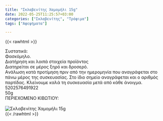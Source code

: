 ```yaml
---
title: "Σκλαβενίτης Χαμομήλι 15g"
date: 2022-05-25T11:25:57+03:00
categories: ["Σκλαβενίτης", "Τρόφιμα"]
tags: ["Αφεψήματα"]

---
```


{{< rawhtml >}}

<div class="sload630"><div class="product"><div id="sistatika">Συστατικά:</div><div class="alltext">Φασκόμηλο.</div><div id="loipa">Διατήρηση και λοιπά στοιχεία προϊόντος</div><div class="alltext">Διατηρείται σε μέρος ξηρό και δροσερό.<br>Aνάλωση κατά προτίμηση πριν από την ημερομηνία που αναγράφεται στο πάνω μέρος της συσκευασίας. Στο ίδιο σημείο αναγράφεται και ο αριθμός παρτίδας. Κλείνουμε καλά τη συσκευασία μετά από κάθε άνοιγμα.<br></div><div id="barcode"><div id="barimage1"></div><span id="bartext">5202576491922</span></div><div id="varos"><div id="varosimage1"></div><span id="varostext">50g</span></div><div id="kivotio">ΠΕΡΙΕΧΟΜΕΝΟ ΚΙΒΩΤΙΟΥ:<br></div><br><div class="pimg"><img alt="Σκλαβενίτης Χαμομήλι 15g" title="Σκλαβενίτης Χαμομήλι 15g" src="/media/images/sklavenitis-xamomhli-15g.jpg"></div></div></div>
{{< /rawhtml >}}


